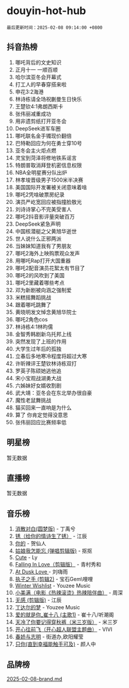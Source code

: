 # douyin-hot-hub

`最后更新时间：2025-02-08 09:14:00 +0800`

## 抖音热榜

1. 哪吒背后的文史知识
1. 正月十一 一顺百顺
1. 哈尔滨亚冬会开幕式
1. 打工人的早春穿搭来啦
1. 申花3:2海港
1. 林诗栋请全场祝蒯曼生日快乐
1. 王楚钦4:1弗朗西斯卡
1. 张伟丽减重成功
1. 用非遗剪纸打开亚冬会
1. DeepSeek进军车圈
1. 哪吒联名金手镯现价翻倍
1. 巴特勒回应为何在勇士穿10号
1. 亚冬会主火炬点燃
1. 灵宝到菏泽将修地铁系谣言
1. 特朗普取消拜登机密信息权限
1. NBA全明星赛分队出炉
1. 林孝埈晋级男子1500米半决赛
1. 美国国际开发署被关闭意味着啥
1. 哪吒2凭啥破票房纪录
1. 演员严屹宽回应被指撞脸敖光
1. 刘诗诗掌心不完美受害人
1. 哪吒2抖音影评量突破百万
1. DeepSeek紧急声明
1. 中国核潜艇之父黄旭华逝世
1. 世人说什么正邪两派
1. 当妹妹知道我有了男朋友
1. 哪吒2海外上映购票观众发声
1. 用哪吒Rap打开大国重器
1. 哪吒2配音演员花絮太有节目了
1. 哪吒2的风吹到了美国
1. 哪吒2里藏着哪些考点
1. 邓为新剧被向涵之强制爱
1. 米糕摇舞蹈挑战
1. 跟着哪吒跳舞了
1. 黄晓明发文悼念黄旭华院士
1. 哪吒2角色cos
1. 林诗栋4:1林昀儒
1. 金智秀韩剧新乌托邦上线
1. 突然发现了上班的作用
1. 大学生过年后的孤独
1. 立春后多地寒冷程度将超过大寒
1. 许昕辣评王楚钦林诗栋双打
1. 罗英子陈硕她逃他追
1. 宋小宝观战湖勇大战
1. 六姊妹好女婿收割剧
1. 武大靖：亚冬会在东北举办很自豪
1. 魔性老鼠舞挑战
1. 猫买回来一直响是为什么
1. 算了 你肯定觉得没意思
1. 张伟丽回应比赛频率低

## 明星榜

暂无数据

## 直播榜

暂无数据

## 音乐榜

1. [消散对白(圆梦版)](https://sf5-hl-cdn-tos.douyinstatic.com/obj/tos-cn-ve-2774/og4jB5I5IizzoZVAAAzWgBMAsMDWoArfwBOiFs) - 丁禹兮
1. [锈（给你的情诗生了锈）](https://sf5-hl-cdn-tos.douyinstatic.com/obj/tos-cn-ve-2774/o8a1PBtVqIYbPEGK6e5A4egedVMdm3fCIz6bbE) - 江辰
1. [你的](https://sf6-cdn-tos.douyinstatic.com/obj/tos-cn-ve-2774/oYuIeKf42jB7sEV6B2upMdpYAgfrQWj0FeRegh) - 贺仙人
1. [姑娘我怎能忘 (弹唱剪辑版)](https://sf5-hl-cdn-tos.douyinstatic.com/obj/tos-cn-ve-2774/okamwrBGEMz6illuEofAsMV4yzF5tVWbBiA5AI) - 抠抠
1. [Cute](https://sf5-hl-cdn-tos.douyinstatic.com/obj/tos-cn-ve-2774/o4IbIzHWKAAB4wsS5qMBRiiAlEBGTpQRNfFvuo) - Ly
1. [Falling In Love（剪辑版）](https://sf5-hl-cdn-tos.douyinstatic.com/obj/tos-cn-ve-2774/o8ajpA8zzgBPahbBIO8AcKGBLJezFCRd1wfP9f) - 青村秀和
1. [ At Dusk  Love ](https://sf5-hl-cdn-tos.douyinstatic.com/obj/tos-cn-ve-2774/o8CrpCf5CaYgI4ZrtQgMQAFEfuGqNnRSDQAPBc) - 刘嗨雨
1. [执子之手 (剪辑2)](https://sf5-hl-cdn-tos.douyinstatic.com/obj/tos-cn-ve-2774/oUoZLQjCc31XzqsBnBQUNgeKtYPBcgbFDwtfcu) - 宝石Gem\哩哩
1. [Winter Wishlist](https://sf5-hl-cdn-tos.douyinstatic.com/obj/tos-cn-ve-2774/oIIgUOeamCFCVAzxN6MFRLIBlLGpUqQxeeHrLE) - Youzee Music
1. [小美满（电影《热辣滚烫》热辣陪伴曲）](https://sf5-hl-cdn-tos.douyinstatic.com/obj/tos-cn-ve-2774/o0GAn2lSgfZIDUgtevCGDQYnFg4CwnrBaxbTZL) - 周深
1. [无感 (剪辑版)](https://sf5-hl-cdn-tos.douyinstatic.com/obj/tos-cn-ve-2774/o0eIsUzJBDlQaQFC5OFlgbMEZC1TFYBftOBn6p) - 江辰
1. [丁达尔的梦](https://sf5-hl-cdn-tos.douyinstatic.com/obj/tos-cn-ve-2774/oMU3WirUZBVQkAC9ccG5P2IQirziZM2RTInUY) - Youzee Music
1. [爱的就是你_崔十八 (主歌1)](https://sf3-cdn-tos.douyinstatic.com/obj/tos-cn-ve-2774/oI5BO5DhFZ6UTcNCnZaOCBLtZ7WIMQGfgnXf5E) - 崔十八/听潮阁
1. [天冷了你要记得穿秋裤（米三岁版）](https://sf5-hl-cdn-tos.douyinstatic.com/obj/tos-cn-ve-2774/oQlIwVIDWiZ6BQilAorS7MA0AgCkQDvcZAdm1) - 米三岁
1. [开心往前飞（开心超人联盟主题曲）](https://sf5-hl-cdn-tos.douyinstatic.com/obj/tos-cn-ve-2774/9d8fb7c82cf1421fb93a9fe925275e0a) - VIVI
1. [春娇与志明](https://sf5-hl-cdn-tos.douyinstatic.com/obj/tos-cn-ve-2774/e530d8fceb7044b39707d7f9ff54add1) - 街道办,欧阳耀莹
1. [只你(直到幸福能触手可及)](https://sf5-hl-cdn-tos.douyinstatic.com/obj/tos-cn-ve-2774/o0lBkRDzFTeaVSUz3ZZSCBVtZ5DIMQGfgmEAuE) - 颜人中

## 品牌榜

[2025-02-08-brand.md](2025-02-08-brand.md)
